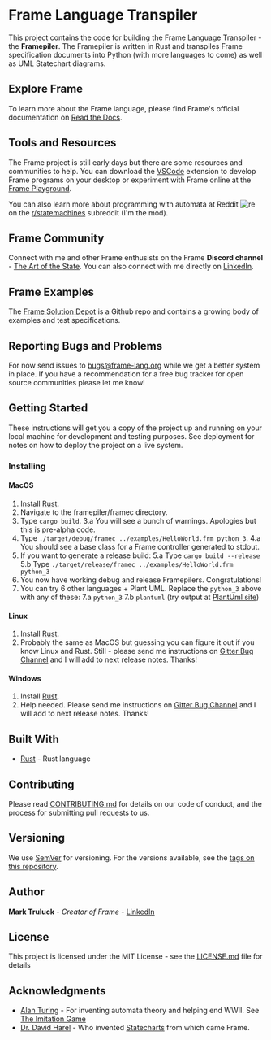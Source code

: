 
# Frame Language Transpiler

This project contains the code for building the Frame Language Transpiler - the **Framepiler**.  The Framepiler is written in Rust and transpiles Frame specification documents into Python (with more languages to come) as well as UML Statechart diagrams.

## Explore Frame

To learn more about the Frame language, please find Frame's official documentation on [Read the Docs](https://docs.frame-lang.org). 

## Tools and Resources

The Frame project is still early days but there are some resources and communities to help. You can download the [VSCode](https://marketplace.visualstudio.com/items?itemName=frame-lang-org.frame-machine-maker) extension to develop 
Frame programs on your desktop or experiment with Frame online at the [Frame Playground](https://playground.frame-lang.org). 

You can also learn more about programming with automata at Reddit ![re](https://www.google.com/s2/favicons?domain_url=https://reddit.com) on the [r/statemachines](https://www.reddit.com/r/statemachines/) subreddit (I'm the mod).

## Frame Community

Connect with me and other Frame enthusists on the Frame **Discord channel** -  [The Art of the State](https://discord.com/invite/CfbU4QCbSD). You can also connect with me directly on [LinkedIn](https://www.linkedin.com/in/marktruluck/).

## Frame Examples

The [Frame Solution Depot](https://github.com/frame-lang/frame_solution_depot) is a Github repo and contains a growing body of examples and test specifications. 

## Reporting Bugs and Problems 

For now send issues to <bugs@frame-lang.org> while we get a better system in place. If you have a recommendation for a free bug tracker for open source communities please let me know!


## Getting Started

These instructions will get you a copy of the project up and running on your local machine for development and testing purposes. See deployment for notes on how to deploy the project on a live system.

### Installing


#### MacOS

1. Install [Rust](https://www.rust-lang.org/tools/install).
2. Navigate to the framepiler/framec directory.
3. Type `cargo build`.
	3.a You will see a bunch of warnings. Apologies but this is pre-alpha code.
4. Type `./target/debug/framec ../examples/HelloWorld.frm python_3`.
	4.a You should see a base class for a Frame controller generated to stdout.
5. If you want to generate a release build:
	5.a Type `cargo build --release`
	5.b Type `./target/release/framec ../examples/HelloWorld.frm python_3`
6. You now have working debug and release Framepilers. Congratulations!
7. You can try 6 other languages + Plant UML. Replace the `python_3` above with any of these:
	7.a `python_3`
	7.b `plantuml` (try output at [PlantUml site](http://www.plantuml.com/))

#### Linux

1. Install  [Rust](https://www.rust-lang.org/tools/install).
2. Probably the same as MacOS but guessing you can figure it out if you know Linux and Rust. Still - please send me instructions on [Gitter Bug Channel](https://gitter.im/frame-language/bug-reports)  and I will add to next release notes. Thanks!

#### Windows

1. Install  [Rust](https://www.rust-lang.org/tools/install).
2. Help needed. Please send me instructions on [Gitter Bug Channel](https://gitter.im/frame-language/bug-reports)  and I will add to next release notes. Thanks!

## Built With

* [Rust](https://www.rust-lang.org/) - Rust language

## Contributing

Please read [CONTRIBUTING.md](https://gist.github.com/frame-lang/064097505d77b7ecb7f49a30f75622c4) for details on our code of conduct, and the process for submitting pull requests to us.

## Versioning

We use [SemVer](http://semver.org/) for versioning. For the versions available, see the [tags on this repository](https://github.com/frame-lang/frame_transpiler/tags).

## Author

**Mark Truluck** - *Creator of Frame* - [LinkedIn](https://www.linkedin.com/in/marktruluck/)

## License

This project is licensed under the MIT License - see the [LICENSE.md](LICENSE.md) file for details

## Acknowledgments

* [Alan Turing](https://en.wikipedia.org/wiki/Alan_Turing) - For inventing automata theory and helping end WWII. See [The Imitation Game](https://www.imdb.com/title/tt2084970/)
* [Dr. David Harel](http://www.wisdom.weizmann.ac.il/~harel/papers.html) - Who invented [Statecharts](https://www.sciencedirect.com/science/article/pii/0167642387900359) from which came Frame.


